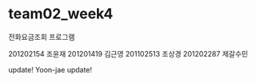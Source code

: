 # team02_week4
전화요금조회 프로그램

201202154 조윤재
201201419 김근영
201102513 조상경
201202287 제갈수민

update!
Yoon-jae update!
